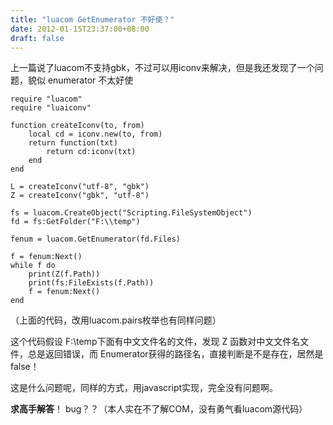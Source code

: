 ```yaml
---
title: "luacom GetEnumerator 不好使？"
date: 2012-01-15T23:37:00+08:00
draft: false
---
```


上一篇说了luacom不支持gbk，不过可以用iconv来解决，但是我还发现了一个问题，貌似 enumerator 不太好使



```
require "luacom"
require "luaiconv"

function createIconv(to, from)
	local cd = iconv.new(to, from)
	return function(txt)
		return cd:iconv(txt)
	end
end

L = createIconv("utf-8", "gbk")
Z = createIconv("gbk", "utf-8")

fs = luacom.CreateObject("Scripting.FileSystemObject")
fd = fs:GetFolder("F:\\temp")

fenum = luacom.GetEnumerator(fd.Files)

f = fenum:Next()
while f do
	print(Z(f.Path))
	print(fs:FileExists(f.Path))
	f = fenum:Next()
end
```



（上面的代码，改用luacom.pairs枚举也有同样问题）


  

这个代码假设 F:\temp下面有中文文件名的文件，发现 Z 函数对中文文件名文件，总是返回错误，而 Enumerator获得的路径名，直接判断是不是存在，居然是false！


这是什么问题呢，同样的方式，用javascript实现，完全没有问题啊。


  




**求高手解答**！ bug？？（本人实在不了解COM，没有勇气看luacom源代码）


  




  

